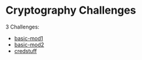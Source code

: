 # Cryptography Challenges

3 Challenges:
- [basic-mod1](basic-mod1.md)
- [basic-mod2](basic-mod2.md)
- [credstuff](credstuff.md)
